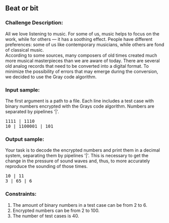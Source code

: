 <h2>Beat or bit</h2>

<h3>Challenge Description:</h3>

<p>
    All we love listening to music. For some of us, music helps to focus on the work, while for others &#x2014; it has a
    soothing effect. People have different preferences: some of us like contemporary musicians, while others are
    fond of classical music. <br>
    According to some sources, many composers of old times created much more musical masterpieces than we are aware
    of today. There are several old analog records that need to be converted into a digital format. To minimize the
    possibility of errors that may emerge during the conversion, we decided to use the Gray code algorithm.
</p>

<h3>Input sample:</h3>

<p>
    The first argument is a path to a file. Each line includes a test case with binary numbers encrypted with the
    Grays code algorithm. Numbers are separated by pipelines &apos;|&apos;.
</p>

<pre class="description-input-output">1111 | 1110
10 | 1100001 | 101</pre>

<h3>Output sample:</h3>

<p>
    Your task is to decode the encrypted numbers and print them in a decimal system, separating them by pipelines
    &apos;|&apos;. This is necessary to get the change in the pressure of sound waves and, thus, to more accurately reproduce
    the sounding of those times.
</p>

<pre class="description-input-output">10 | 11
3 | 65 | 6</pre>

<h3>Constraints:</h3>
<ol>
<li>The amount of binary numbers in a test case can be from 2 to 6.</li>
<li>Encrypted numbers can be from 2 to 100.</li>
<li>The number of test cases is 40.</li>
</ol>